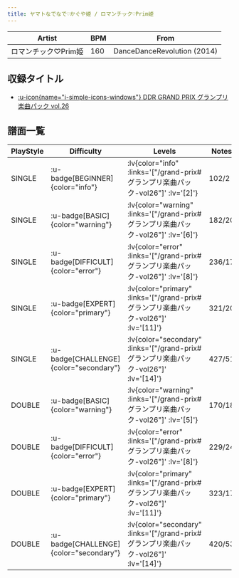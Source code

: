 ```yaml
---
title: ヤマトなでなで♡かぐや姫 / ロマンチック♡Prim姫
---
```


|Artist|BPM|From|
|------|---|----|
|ロマンチック♡Prim姫|160|DanceDanceRevolution (2014)|

## 収録タイトル

- [ :u-icon{name="i-simple-icons-windows"} DDR GRAND PRIX グランプリ楽曲パック vol.26](/grand-prix#グランプリ楽曲パック-vol26)

## 譜面一覧

|PlayStyle|Difficulty|Levels|Notes|Movie|
|---------|----------|------|-----|-----|
|SINGLE| :u-badge[BEGINNER]{color="info"} | :lv{color="info" :links='["/grand-prix#グランプリ楽曲パック-vol26"]' :lv='[2]'} |102/2||
|SINGLE| :u-badge[BASIC]{color="warning"} | :lv{color="warning" :links='["/grand-prix#グランプリ楽曲パック-vol26"]' :lv='[6]'} |182/20||
|SINGLE| :u-badge[DIFFICULT]{color="error"} | :lv{color="error" :links='["/grand-prix#グランプリ楽曲パック-vol26"]' :lv='[8]'} |236/17||
|SINGLE| :u-badge[EXPERT]{color="primary"} | :lv{color="primary" :links='["/grand-prix#グランプリ楽曲パック-vol26"]' :lv='[11]'} |321/20||
|SINGLE| :u-badge[CHALLENGE]{color="secondary"} | :lv{color="secondary" :links='["/grand-prix#グランプリ楽曲パック-vol26"]' :lv='[14]'} |427/51||
|DOUBLE| :u-badge[BASIC]{color="warning"} | :lv{color="warning" :links='["/grand-prix#グランプリ楽曲パック-vol26"]' :lv='[5]'} |170/18||
|DOUBLE| :u-badge[DIFFICULT]{color="error"} | :lv{color="error" :links='["/grand-prix#グランプリ楽曲パック-vol26"]' :lv='[8]'} |229/24||
|DOUBLE| :u-badge[EXPERT]{color="primary"} | :lv{color="primary" :links='["/grand-prix#グランプリ楽曲パック-vol26"]' :lv='[11]'} |323/17||
|DOUBLE| :u-badge[CHALLENGE]{color="secondary"} | :lv{color="secondary" :links='["/grand-prix#グランプリ楽曲パック-vol26"]' :lv='[14]'} |420/53||
